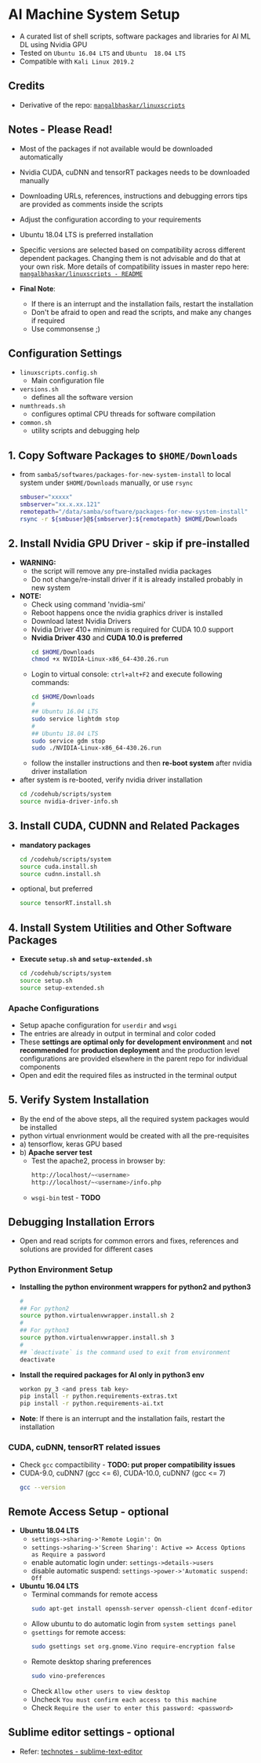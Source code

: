 # AI Machine System Setup

* A curated list of shell scripts, software packages and libraries for AI ML DL using Nvidia GPU
* Tested on `Ubuntu 16.04 LTS` and `Ubuntu  18.04 LTS`
* Compatible with `Kali Linux 2019.2`

## Credits

* Derivative of the repo: [`mangalbhaskar/linuxscripts`](https://github.com/mangalbhaskar/linuxscripts.git)


## Notes - Please Read!

* Most of the packages if not available would be downloaded automatically
* Nvidia CUDA, cuDNN and tensorRT packages needs to be downloaded manually
* Downloading URLs, references, instructions and debugging errors tips are provided as comments inside the scripts
* Adjust the configuration according to your requirements
* Ubuntu 18.04 LTS is preferred installation
* Specific versions are selected based on compatibility across different dependent packages. Changing them is not advisable and do that at your own risk. More details of compatibility issues in master repo here:  [`mangalbhaskar/linuxscripts - README`](https://github.com/mangalbhaskar/linuxscripts/blob/master/README.md)

* **Final Note**:
  * If there is an interrupt and the installation fails, restart the installation
  * Don't be afraid to open and read the scripts, and make any changes if required
  * Use commonsense ;)


## Configuration Settings

* `linuxscripts.config.sh`
  - Main configuration file  
* `versions.sh`
  - defines all the software version
* `numthreads.sh`
  - configures optimal CPU threads for software compilation
* `common.sh`
  - utility scripts and debugging help


## 1. Copy Software Packages to `$HOME/Downloads`
* from `samba5/softwares/packages-for-new-system-install` to local system under `$HOME/Downloads` manually, or use `rsync`
  ```bash
  smbuser="xxxxx"
  smbserver="xx.x.xx.121"
  remotepath="/data/samba/software/packages-for-new-system-install"
  rsync -r ${smbuser}@${smbserver}:${remotepath} $HOME/Downloads
  ```


## 2. Install Nvidia GPU Driver - **skip if pre-installed**

* **WARNING:**
  * the script will remove any pre-installed nvidia packages
  * Do not change/re-install driver if it is already installed probably in new system
* **NOTE:**
  * Check using command 'nvidia-smi'
  * Reboot happens once the nvidia graphics driver is installed
  * Download latest Nvidia Drivers
  * Nvidia Driver 410+ minimum is required for CUDA 10.0 support
  * **Nvidia Driver 430** and **CUDA 10.0 is preferred**
    ```bash
    cd $HOME/Downloads
    chmod +x NVIDIA-Linux-x86_64-430.26.run
    ```
  * Login to virtual console: `ctrl+alt+F2` and execute following commands:
    ```bash
    cd $HOME/Downloads
    #
    ## Ubuntu 16.04 LTS
    sudo service lightdm stop
    #
    ## Ubuntu 18.04 LTS
    sudo service gdm stop
    sudo ./NVIDIA-Linux-x86_64-430.26.run
    ```
  * follow the installer instructions and then **re-boot system** after nvidia driver installation
* after system is re-booted, verify nvidia driver installation
  ```bash
  cd /codehub/scripts/system
  source nvidia-driver-info.sh
  ```


## 3. Install CUDA, CUDNN and Related Packages
* **mandatory packages**
  ```bash
  cd /codehub/scripts/system
  source cuda.install.sh
  source cudnn.install.sh
  ```
* optional, but preferred
  ```bash
  source tensorRT.install.sh
  ```


## 4. Install System Utilities and Other Software Packages

* **Execute `setup.sh` and `setup-extended.sh`**
  ```bash
  cd /codehub/scripts/system
  source setup.sh
  source setup-extended.sh
  ```


### Apache Configurations
   * Setup apache configuration for `userdir` and `wsgi`
   * The entries are already in output in terminal and color coded
   * These **settings are optimal only for development environment** and **not recommended** for **production deployment** and the production level configurations are provided elsewhere in the parent repo for individual components
   * Open and edit the required files as instructed in the terminal output


## 5. Verify System Installation

* By the end of the above steps, all the required system packages would be installed
* python virtual envrionment would be created with all the pre-requisites
* a) tensorflow, keras GPU based
* b) **Apache server test**
  * Test the apache2, process in browser by:
    ```bash
    http://localhost/~<username>
    http://localhost/~<username>/info.php
    ```
  * `wsgi-bin` test - **TODO**


## Debugging Installation Errors

* Open and read scripts for common errors and fixes, references and solutions are provided for different cases


### Python Environment Setup

* **Installing the python environment wrappers for python2 and python3**
  ```bash
  #
  ## For python2
  source python.virtualenvwrapper.install.sh 2
  #
  ## For python3
  source python.virtualenvwrapper.install.sh 3
  #
  ## `deactivate` is the command used to exit from environment
  deactivate
  ```
* **Install the required packages for AI only in python3 env**
  ```bash
  workon py_3 <and press tab key>
  pip install -r python.requirements-extras.txt
  pip install -r python.requirements-ai.txt
  ```
* **Note**: If there is an interrupt and the installation fails, restart the installation


### CUDA, cuDNN, tensorRT related issues

* Check `gcc` compactibility - **TODO: put proper compatibility issues**
* CUDA-9.0, cuDNN7 (gcc <= 6), CUDA-10.0, cuDNN7 (gcc <= 7)
  ```bash
  gcc --version
  ```


## Remote Access Setup - optional
* **Ubuntu 18.04 LTS**
  * `settings->sharing->'Remote Login': On`
  * `settings->sharing->'Screen Sharing': Active => Access Options as Require a password`
  * enable automatic login under: `settings->details->users`
  * disable automatic suspend: `settings->power->'Automatic suspend: Off`
* **Ubuntu 16.04 LTS**
  * Terminal commands for remote access
    ```bash
    sudo apt-get install openssh-server openssh-client dconf-editor
    ```
  * Allow ubuntu to do automatic login from `system settings panel`
  * `gsettings` for remote access:
    ```bash
    sudo gsettings set org.gnome.Vino require-encryption false
    ```
  * Remote desktop sharing preferences
    ```bash
    sudo vino-preferences
    ```
  * Check `Allow other users to view desktop`
  * Uncheck `You must confirm each access to this machine`
  * Check `Require the user to enter this password: <password>`


## Sublime editor settings - optional

* Refer: [technotes - sublime-text-editor](https://github.com/mangalbhaskar/technotes/blob/master/sublime-text-editor.md)

